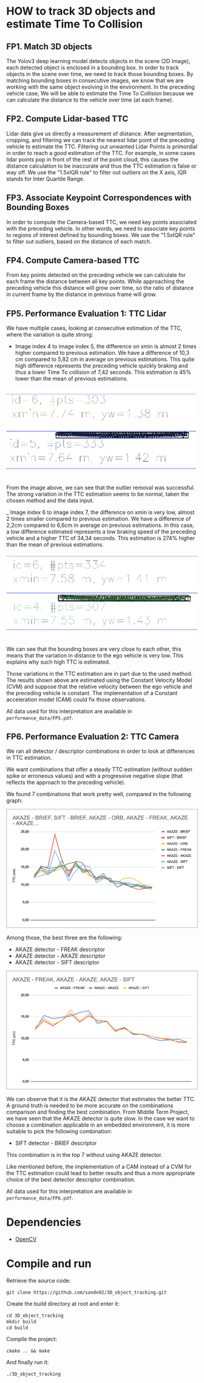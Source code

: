 # HOW to track 3D objects and estimate Time To Collision

## FP1. Match 3D objects

The Yolov3 deep learning model detects objects in the scene (2D image), each detected object is enclosed in a bounding box. In order to track objects in the scene over time, we need to track those bounding boxes. By matching bounding boxes in consecutive images, we know that we are working with the same object evolving in the environment. In the preceding vehicle case, We will be able to estimate the Time To Collision because we can calculate the distance to the vehicle over time (at each frame).

## FP2. Compute Lidar-based TTC

Lidar data give us directly a measurement of distance. After segmentation, cropping, and filtering we can track the nearest lidar point of the preceding vehicle to estimate the TTC.
Filtering out unwanted Lidar Points is primordial in order to reach a good estimation of the TTC. For example, in some cases lidar points pop in front of the rest of the point cloud, this causes the distance calculation to be inaccurate and thus the TTC estimation is false or way off. We use the "1.5xIQR rule" to filter out outliers on the X axis, IQR stands for Inter Quartile Range.

## FP3. Associate Keypoint Correspondences with Bounding Boxes

In order to compute the Camera-based TTC, we need key points associated with the preceding vehicle. In other words, we need to associate key points to regions of interest defined by bounding boxes.  We use the "1.5xIQR rule" to filter out outliers, based on the distance of each match.

## FP4. Compute Camera-based TTC

From key points detected on the preceding vehicle we can calculate for each frame the distance between all key points. While approaching the preceding vehicle this distance will grow over time, so the ratio of distance in current frame by the distance in previous frame will grow.

## FP5. Performance Evaluation 1: TTC Lidar

We have multiple cases, looking at consecutive estimation of the TTC, where the variation is quite strong:

- Image index 4 to image index 5, the difference on xmin is almost 2 times higher compared to previous estimation. We have a difference of 10,3 cm compared to 5,82 cm in average on previous estimations. This quite high difference represents the preceding vehicle quickly braking and thus a lower Time To collision of 7,42 seconds. This estimation is 45% lower than the mean of previous estimations.

![Image index 4 - 5 analysis](performance_data/imgIndex4-5_analysis.png)

From the image above, we can see that the outlier removal was successful. The strong variation in the TTC estimation seems to be normal, taken the chosen method and the data input.


_ Image index 6 to image index 7, the difference on xmin is very low, almost 2 times smaller compared to previous estimation. We have a difference of 2,2cm compared to 6,6cm in average on previous estimations. In this case, a low difference estimated represents a low braking speed of the preceding vehicle and a higher TTC of 34,34 seconds. This estimation is 274% higher than the mean of previous estimations.

![Image index 6 - 7 analysis](performance_data/imgIndex6-7_analysis.png )

We can see that the bounding boxes are very close to each other, this means that the variation in distance to the ego vehicle is very low. This explains why such high TTC is estimated.

Those variations in the TTC estimation are in part due to the used method. The results shown above are estimated using the Constant Velocity Model (CVM) and suppose that the relative velocity between the ego vehicle and the preceding vehicle is constant. The implementation of a Constant acceleration model (CAM) could fix those observations.

All data used for this interpretation are available in ```performance_data/FP5.pdf```.

## FP6. Performance Evaluation 2: TTC Camera

We ran all detector / descriptor combinations in order to look at differences in TTC estimation. 

We want combinations that offer a steady TTC estimation (without sudden spike or erroneous values) and with a progressive negative slope (that reflects the approach to the preceding vehicle).

We found 7 combinations that work pretty well, compared in the following graph:

![Top 7](performance_data/TTCcamera_7best.png)

Among those, the best three are the following:

- AKAZE detector - FREAK descriptor
- AKAZE detector - AKAZE descriptor
- AKAZE detector - SIFT descriptor

![Top 3](performance_data/TTCcamera_3best.png)


We can observe that it is the AKAZE detector that estimates the better TTC. A ground truth is needed to be more accurate on the combinations comparison and finding the best combination.
From Middle Term Project, we have seen that the AKAZE detector is quite slow. In the case we want to choose a combination applicable in an embedded environment, it is more suitable to pick the following combination:

- SIFT detector - BRIEF descriptor

This combination is in the top 7 without using AKAZE detector.

Like mentioned before, the implementation of a CAM instead of a CVM for the TTC estimation could lead to better results and thus a more appropriate choice of the best detector descriptor combination.

All data used for this interpretation are available in ```performance_data/FP6.pdf```.

# Dependencies

- [OpenCV](https://docs.opencv.org/4.x/df/d65/tutorial_table_of_content_introduction.html)

# Compile and run

Retrieve the source code:
```
git clone https://github.com/sando92/3D_object_tracking.git
```

Create the build directory at root and enter it:
```
cd 3D_object_tracking
mkdir build
cd build
```

Compile the project:
```
cmake .. && make
```

And finally run it:
```
./3D_object_tracking
```
